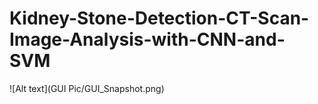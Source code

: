 # Kidney-Stone-Detection-CT-Scan-Image-Analysis-with-CNN-and-SVM

![Alt text](GUI Pic/GUI_Snapshot.png)
